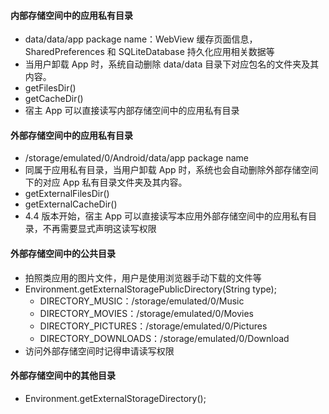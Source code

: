 #### 内部存储空间中的应用私有目录

- data/data/app package name：WebView 缓存页面信息，SharedPreferences 和 SQLiteDatabase 持久化应用相关数据等
- 当用户卸载 App 时，系统自动删除 data/data 目录下对应包名的文件夹及其内容。
- getFilesDir()
- getCacheDir()
- 宿主 App 可以直接读写内部存储空间中的应用私有目录

#### 外部存储空间中的应用私有目录

- /storage/emulated/0/Android/data/app package name
- 同属于应用私有目录，当用户卸载 App 时，系统也会自动删除外部存储空间下的对应 App 私有目录文件夹及其内容。
- getExternalFilesDir()
- getExternalCacheDir()
- 4.4 版本开始，宿主 App 可以直接读写本应用外部存储空间中的应用私有目录，不再需要显式声明这读写权限

#### 外部存储空间中的公共目录

- 拍照类应用的图片文件，用户是使用浏览器手动下载的文件等
- Environment.getExternalStoragePublicDirectory(String type);
	- DIRECTORY_MUSIC：/storage/emulated/0/Music
	- DIRECTORY_MOVIES：/storage/emulated/0/Movies
	- DIRECTORY_PICTURES：/storage/emulated/0/Pictures
	- DIRECTORY_DOWNLOADS：/storage/emulated/0/Download
- 访问外部存储空间时记得申请读写权限

#### 外部存储空间中的其他目录

- Environment.getExternalStorageDirectory();
